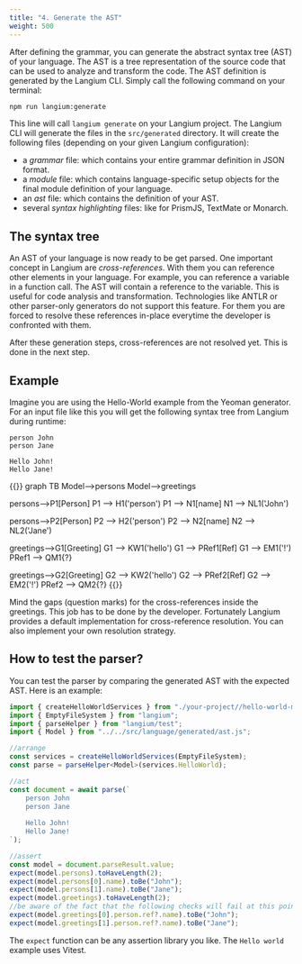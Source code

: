 ```yaml
---
title: "4. Generate the AST"
weight: 500
---
```


After defining the grammar, you can generate the abstract syntax tree (AST) of your language. The AST is a tree representation of the source code that can be used to analyze and transform the code. The AST definition is generated by the Langium CLI. Simply call the following command on your terminal:

```bash
npm run langium:generate
```

This line will call `langium generate` on your Langium project. The Langium CLI will generate the files in the `src/generated` directory.
It will create the following files (depending on your given Langium configuration):

* a _grammar_ file: which contains your entire grammar definition in JSON format.
* a _module_ file: which contains language-specific setup objects for the final module definition of your language.
* an _ast_ file: which contains the definition of your AST.
* several _syntax highlighting_ files: like for PrismJS, TextMate or Monarch.

## The syntax tree

An AST of your language is now ready to be get parsed. One important concept in Langium are _cross-references_. With them you can reference other elements in your language. For example, you can reference a variable in a function call. The AST will contain a reference to the variable. This is useful for code analysis and transformation. Technologies like ANTLR or other parser-only generators do not support this feature. For them you are forced to resolve these references in-place everytime the developer is confronted with them.

After these generation steps, cross-references are not resolved yet. This is done in the next step.

## Example

Imagine you are using the Hello-World example from the Yeoman generator. For an input file like this you will get the following syntax tree from Langium during runtime:

```text
person John
person Jane

Hello John!
Hello Jane!
```

{{<mermaid>}}
graph TB
  Model-->persons
  Model-->greetings
  
  persons-->P1[Person]
  P1 --> H1('person')
  P1 --> N1[name]
  N1 --> NL1('John')
  
  persons-->P2[Person]
  P2 --> H2('person')
  P2 --> N2[name]
  N2 --> NL2('Jane')

  greetings-->G1[Greeting]
  G1 --> KW1('hello')
  G1 --> PRef1[Ref]
  G1 --> EM1('!')
  PRef1 --> QM1{?}

  greetings-->G2[Greeting]
  G2 --> KW2('hello')
  G2 --> PRef2[Ref]
  G2 --> EM2('!')
  PRef2 --> QM2{?}
{{</mermaid>}}

Mind the gaps (question marks) for the cross-references inside the greetings. This job has to be done by the developer. Fortunately Langium provides a default implementation for cross-reference resolution. You can also implement your own resolution strategy.

## How to test the parser?

You can test the parser by comparing the generated AST with the expected AST. Here is an example:

```typescript
import { createHelloWorldServices } from "./your-project//hello-world-module.js";
import { EmptyFileSystem } from "langium";
import { parseHelper } from "langium/test";
import { Model } from "../../src/language/generated/ast.js";

//arrange
const services = createHelloWorldServices(EmptyFileSystem);
const parse = parseHelper<Model>(services.HelloWorld);

//act
const document = await parse(`
    person John
    person Jane
    
    Hello John!
    Hello Jane!
`);

//assert
const model = document.parseResult.value;
expect(model.persons).toHaveLength(2);
expect(model.persons[0].name).toBe("John");
expect(model.persons[1].name).toBe("Jane");
expect(model.greetings).toHaveLength(2);
//be aware of the fact that the following checks will fail at this point, because the cross-references are not resolved yet
expect(model.greetings[0].person.ref?.name).toBe("John");
expect(model.greetings[1].person.ref?.name).toBe("Jane");
```

The `expect` function can be any assertion library you like. The `Hello world` example uses Vitest.
